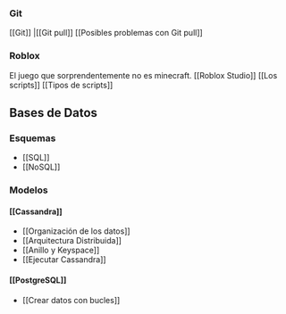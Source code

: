 
### Git
[[Git]]
	|[[Git pull]]
	 [[Posibles problemas con Git pull]]

### Roblox
El juego que sorprendentemente no es minecraft.
[[Roblox Studio]]
[[Los scripts]]
[[Tipos de scripts]]

## Bases de Datos

### Esquemas  
- [[SQL]]  
- [[NoSQL]]  

### Modelos  
####     [[Cassandra]]  
- [[Organización de los datos]]  
- [[Arquitectura Distribuida]]  
- [[Anillo y Keyspace]]  
- [[Ejecutar Cassandra]]  
 
 
 #### [[PostgreSQL]]
 - [[Crear datos con bucles]]